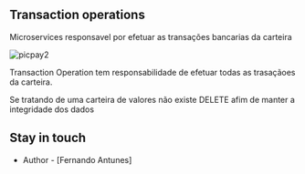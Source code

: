 ## Transaction operations

Microservices responsavel por efetuar as transações bancarias da carteira

![picpay2](https://user-images.githubusercontent.com/33635248/221704092-c6d798fd-3698-4d3c-abdb-7f61de0e5224.jpg)

Transaction Operation tem responsabilidade de efetuar todas as trasaçãoes da carteira.

Se tratando de uma carteira de valores não existe DELETE afim de manter a integridade dos dados

## Stay in touch

- Author - [Fernando Antunes]
